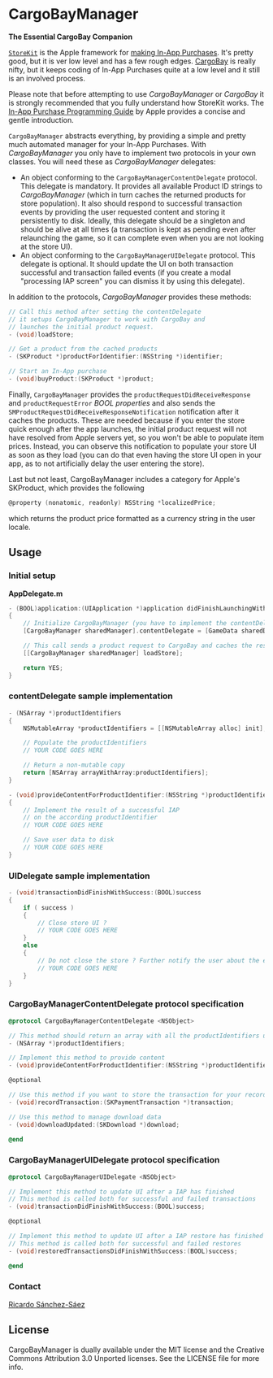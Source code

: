 # CargoBayManager
**The Essential CargoBay Companion**

[`StoreKit`](http://developer.apple.com/library/ios/#documentation/StoreKit/Reference/StoreKit_Collection/) is the Apple framework for [making In-App Purchases](http://developer.apple.com/library/ios/#documentation/NetworkingInternet/Conceptual/StoreKitGuide/Introduction/Introduction.html). It's pretty good, but it is ver low level and has a few rough edges. [CargoBay](https://github.com/mattt/CargoBay) is really nifty, but it keeps coding of In-App Purchases quite at a low level and it still is an involved process. 

Please note that before attempting to use *CargoBayManager* or *CargoBay* it is strongly recommended that you fully understand how StoreKit works. The [In-App Purchase Programming Guide](http://developer.apple.com/library/ios/#documentation/NetworkingInternet/Conceptual/StoreKitGuide/Introduction/Introduction.html) by Apple provides a concise and gentle introduction.

`CargoBayManager` abstracts everything, by providing a simple and pretty much automated manager for your In-App Purchases. With *CargoBayManager* you only have to implement two protocols in your own classes. You will need these as *CargoBayManager* delegates:
- An object conforming to the `CargoBayManagerContentDelegate` protocol. This delegate is mandatory. It provides all available Product ID strings to *CargoBayManager* (which in turn caches the returned products for store population). It also should respond to successful transaction events by providing the user requested content and storing it persistently to disk. Ideally, this delegate should be a singleton and should be alive at all times (a transaction is kept as pending even after relaunching the game, so it can complete even when you are not looking at the store UI).
- An object conforming to the `CargoBayManagerUIDelegate` protocol. This delegate is optional. It should update the UI on both transaction successful and transaction failed events (if you create a modal "processing IAP screen" you can dismiss it by using this delegate).

In addition to the protocols, *CargoBayManager* provides these methods:

```objective-c
// Call this method after setting the contentDelegate
// it setups CargoBayManager to work with CargoBay and
// launches the initial product request.
- (void)loadStore;

// Get a product from the cached products
- (SKProduct *)productForIdentifier:(NSString *)identifier;

// Start an In-App purchase
- (void)buyProduct:(SKProduct *)product;
```

Finally, `CargoBayManager` provides the `productRequestDidReceiveResponse` and `productRequestError` *BOOL properties* and also sends the `SMProductRequestDidReceiveResponseNotification` notification after it caches the products. These are needed because if you enter the store quick enough after the app launches, the initial product request will not have resolved from Apple servers yet, so you won't be able to populate item prices. Instead, you can observe this notification to populate your store UI as soon as they load (you can do that even having the store UI open in your app, as to not artificially delay the user entering the store).

Last but not least, CargoBayManager includes a category for Apple's SKProduct, which provides the following
```objective-c
@property (nonatomic, readonly) NSString *localizedPrice;
```
which returns the product price formatted as a currency string in the user locale.


## Usage

### Initial setup

**AppDelegate.m**

```objective-c
- (BOOL)application:(UIApplication *)application didFinishLaunchingWithOptions:(NSDictionary *)launchOptions
{
    // Initialize CargoBayManager (you have to implement the contentDelegate first!)
    [CargoBayManager sharedManager].contentDelegate = [GameData sharedData];

	// This call sends a product request to CargoBay and caches the resulting products
    [[CargoBayManager sharedManager] loadStore];

    return YES;
}
```

### contentDelegate sample implementation

```objective-c
- (NSArray *)productIdentifiers
{
    NSMutableArray *productIdentifiers = [[NSMutableArray alloc] init];

	// Populate the productIdentifiers
	// YOUR CODE GOES HERE

    // Return a non-mutable copy
    return [NSArray arrayWithArray:productIdentifiers];
}

- (void)provideContentForProductIdentifier:(NSString *)productIdentifier
{
    // Implement the result of a successful IAP
    // on the according productIdentifier
	// YOUR CODE GOES HERE

    // Save user data to disk
	// YOUR CODE GOES HERE
}
```

### UIDelegate sample implementation

```objective-c
- (void)transactionDidFinishWithSuccess:(BOOL)success
{
    if ( success )
    {
        // Close store UI ?
		// YOUR CODE GOES HERE
    }
    else
    {
		// Do not close the store ? Further notify the user about the error?
		// YOUR CODE GOES HERE
    }    
}
```

### CargoBayManagerContentDelegate protocol specification

```objective-c
@protocol CargoBayManagerContentDelegate <NSObject>

// This method should return an array with all the productIdentifiers used by your App
- (NSArray *)productIdentifiers;

// Implement this method to provide content
- (void)provideContentForProductIdentifier:(NSString *)productIdentifier;

@optional

// Use this method if you want to store the transaction for your records
- (void)recordTransaction:(SKPaymentTransaction *)transaction;

// Use this method to manage download data
- (void)downloadUpdated:(SKDownload *)download;

@end
```

### CargoBayManagerUIDelegate protocol specification

```objective-c
@protocol CargoBayManagerUIDelegate <NSObject>

// Implement this method to update UI after a IAP has finished
// This method is called both for successful and failed transactions
- (void)transactionDidFinishWithSuccess:(BOOL)success;

@optional

// Implement this method to update UI after a IAP restore has finished
// This method is called both for successful and failed restores
- (void)restoredTransactionsDidFinishWithSuccess:(BOOL)success;

@end
```

### Contact

[Ricardo Sánchez-Sáez](http://sanchez-saez.com)  

## License

CargoBayManager is dually available under the MIT license and the Creative Commons Attribution 3.0 Unported licenses. See the LICENSE file for more info.
